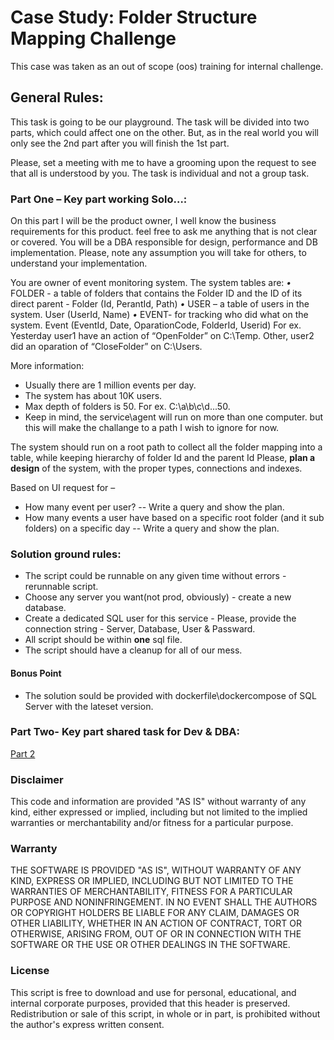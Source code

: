 # Case Study: Folder Structure Mapping Challenge
This case was taken as an out of scope (oos) training for internal challenge.

## General Rules:
This task is going to be our playground.
The task will be divided into two parts, which could affect one on the other. 
But, as in the real world you will only see the 2nd part after you will finish the 1st part.

Please, set a meeting with me to have a grooming upon the request to see that all is understood by you.
The task is individual and not a group task.

### Part One – Key part working Solo…:
On this part I will be the product owner, I well know the business requirements for this product. feel free to ask me anything that is not clear or covered.
You will be a DBA responsible for design, performance and DB implementation.
Please, note any assumption you will take for others, to understand your implementation.

You are owner of event monitoring system.
The system tables are:
*•*	FOLDER - a table of folders that contains the Folder ID and the ID of its direct parent - Folder (Id, PerantId, Path)
*•*	USER – a table of users in the system. User (UserId, Name)
*•*	EVENT- for tracking who did what on the system. Event (EventId, Date, OparationCode, FolderId, Userid)
For ex. Yesterday user1 have an action of “OpenFolder” on C:\Temp.
	Other, user2 did an oparation of “CloseFolder” on C:\Users.

More information:
- Usually there are 1 million events per day. 
- The system has about 10K users.
- Max depth of folders is 50.  For ex. C:\a\b\c\d\...50.
- Keep in mind, the service\agent will run on more than one computer. but this will make the challange to a path I wish to ignore for now.

The system should run on a root path to collect all the folder mapping into a table, while keeping hierarchy of folder Id and the parent Id
Please, **plan a design** of the system, with the proper types, connections and indexes.

Based on UI request for – 
- How many event per user?
-- Write a query and show the plan.
- How many events a user have based on a specific root folder (and it sub folders) on a specific day
-- Write a query and show the plan.

### Solution ground rules:
- The script could be runnable on any given time without errors - rerunnable script.
- Choose any server you want(not prod, obviously) - create a new database.
- Create a dedicated SQL user for this service - Please, provide the connection string - Server, Database, User & Passward.
- All script should be within **one** sql file.
- The script should have a cleanup for all of our mess.

#### Bonus Point
- The solution sould be provided with dockerfile\dockercompose of SQL Server with the lateset version.

### Part Two- Key part shared task for Dev & DBA:
[Part 2](https://github.com/crs2007/FolderStructureChallenge/Part2.md)

### Disclaimer
This code and information are provided "AS IS" without warranty of any kind, either expressed or implied, including but not limited to the implied warranties or merchantability and/or fitness for a particular purpose.  

### Warranty
THE SOFTWARE IS PROVIDED "AS IS", WITHOUT WARRANTY OF ANY KIND, EXPRESS OR IMPLIED, INCLUDING BUT NOT LIMITED TO THE WARRANTIES OF MERCHANTABILITY, FITNESS FOR A PARTICULAR PURPOSE AND NONINFRINGEMENT. IN NO EVENT SHALL THE AUTHORS OR COPYRIGHT HOLDERS BE LIABLE FOR ANY CLAIM, DAMAGES OR OTHER LIABILITY, WHETHER IN AN ACTION OF CONTRACT, TORT OR OTHERWISE, ARISING FROM, OUT OF OR IN CONNECTION WITH THE SOFTWARE OR THE USE OR OTHER DEALINGS IN THE SOFTWARE.

### License
This script is free to download and use for personal, educational, and internal corporate purposes, provided that this header is preserved. 
Redistribution or sale of this script, in whole or in part, is prohibited without the author's express written consent.
